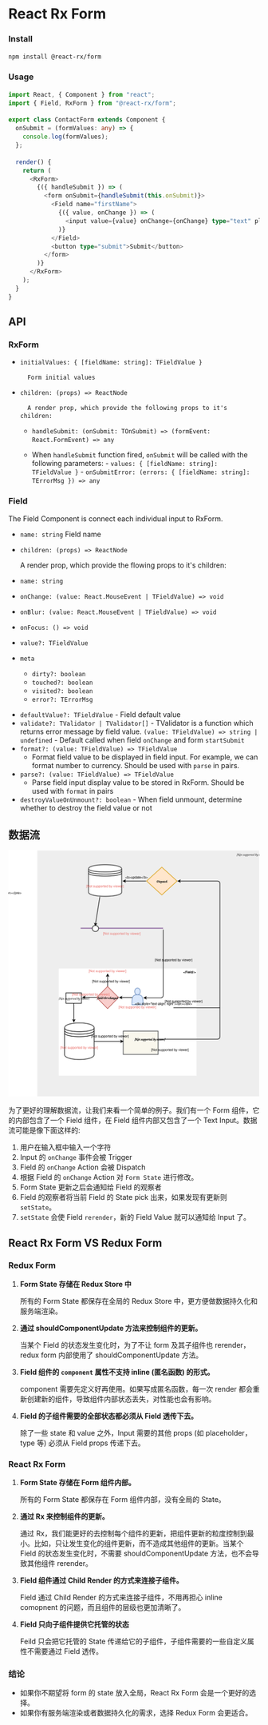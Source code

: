 # React Rx Form

### Install

`npm install @react-rx/form`

### Usage

```ts
import React, { Component } from "react";
import { Field, RxForm } from "@react-rx/form";

export class ContactForm extends Component {
  onSubmit = (formValues: any) => {
    console.log(formValues);
  };

  render() {
    return (
      <RxForm>
        {({ handleSubmit }) => (
          <form onSubmit={handleSubmit(this.onSubmit)}>
            <Field name="firstName">
              {({ value, onChange }) => (
                <input value={value} onChange={onChange} type="text" placeholder="First Name" />
              )}
            </Field>
            <button type="submit">Submit</button>
          </form>
        )}
      </RxForm>
    );
  }
}
```

## API

### RxForm

- `initialValues: { [fieldName: string]: TFieldValue }`

      	Form initial values

- `children: (props) => ReactNode`

      	A render prop, which provide the following props to it's children:

  - `handleSubmit: (onSubmit: TOnSubmit) => (formEvent: React.FormEvent) => any`

  - When `handleSubmit` function fired, `onSubmit` will be called with the following parameters: - `values: { [fieldName: string]: TFieldValue }` - `onSubmitError: (errors: { [fieldName: string]: TErrorMsg }) => any`

### Field

The Field Component is connect each individual input to RxForm.

- `name: string`
  Field name
- `children: (props) => ReactNode`

  A render prop, which provide the flowing props to it's children:

- `name: string`
- `onChange: (value: React.MouseEvent | TFieldValue) => void`
- `onBlur: (value: React.MouseEvent | TFieldValue) => void`
- `onFocus: () => void`
- `value?: TFieldValue`
- `meta`
  - `dirty?: boolean`
  - `touched?: boolean`
  - `visited?: boolean`
  - `error?: TErrorMsg`

* `defaultValue?: TFieldValue` - Field default value
* `validate?: TValidator | TValidator[]` - TValidator is a function which returns error message by field value. `(value: TFieldValue) => string | undefined` - Default called when field `onChange` and form `startSubmit`
* `format?: (value: TFieldValue) => TFieldValue`
  - Format field value to be displayed in field input. For example, we can format number to currency. Should be used with `parse` in pairs.
* `parse?: (value: TFieldValue) => TFieldValue`
  - Parse field input display value to be stored in RxForm. Should be used with `format` in pairs
* `destroyValueOnUnmount?: boolean` - When field unmount, determine whether to destroy the field value or not

## 数据流

![rx-form-flow](./docs/rx-form-flow.svg)

为了更好的理解数据流，让我们来看一个简单的例子。我们有一个 Form 组件，它的内部包含了一个 Field 组件，在 Field 组件内部又包含了一个 Text Input。数据流可能是像下面这样的:

1. 用户在输入框中输入一个字符
2. Input 的 `onChange` 事件会被 Trigger
3. Field 的 `onChange` Action 会被 Dispatch
4. 根据 Field 的 `onChange` Action 对 `Form State` 进行修改。
5. Form State 更新之后会通知给 Field 的观察者
6. Field 的观察者将当前 Field 的 State pick 出来，如果发现有更新则 `setState`。
7. `setState` 会使 Field `rerender`，新的 Field Value 就可以通知给 Input 了。

## React Rx Form VS Redux Form

### Redux Form

1. **Form State 存储在 Redux Store 中**

   所有的 Form State 都保存在全局的 Redux Store 中，更方便做数据持久化和服务端渲染。

2. **通过 shouldComponentUpdate 方法来控制组件的更新。**

   当某个 Field 的状态发生变化时，为了不让 form 及其子组件也 rerender，redux form 内部使用了 shouldComponentUpdate 方法。

3. **Field 组件的 `component` 属性不支持 inline (匿名函数) 的形式。**

   component 需要先定义好再使用。如果写成匿名函数，每一次 render 都会重新创建新的组件，导致组件内部状态丢失，对性能也会有影响。

4. **Field 的子组件需要的全部状态都必须从 Field 透传下去。**

   除了一些 state 和 value 之外，Input 需要的其他 props (如 placeholder，type 等) 必须从 Field props 传递下去。

### React Rx Form

1. **Form State 存储在 Form 组件内部。**

   所有的 Form State 都保存在 Form 组件内部，没有全局的 State。

2. **通过 Rx 来控制组件的更新。**

   通过 Rx，我们能更好的去控制每个组件的更新，把组件更新的粒度控制到最小。比如，只让发生变化的组件更新，而不造成其他组件的更新。当某个 Field 的状态发生变化时，不需要 shouldComponentUpdate 方法，也不会导致其他组件 rerender。

3. **Field 组件通过 Child Render 的方式来连接子组件。**

   Field 通过 Child Render 的方式来连接子组件，不用再担心 inline comopnent 的问题，而且组件的层级也更加清晰了。

4. **Field 只向子组件提供它托管的状态**

   Feild 只会把它托管的 State 传递给它的子组件，子组件需要的一些自定义属性不需要通过 Field 透传。

### 结论

- 如果你不期望将 form 的 state 放入全局，React Rx Form 会是一个更好的选择。
- 如果你有服务端渲染或者数据持久化的需求，选择 Redux Form 会更适合。
